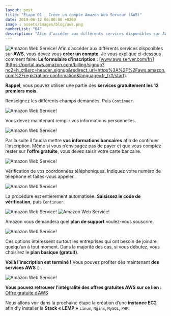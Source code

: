 ```yaml
---
layout: post
title: "Étape 01 _ Créer un compte Amazon Web Serveur (AWS)"
date: 2019-06-12 06:00:00 +0200
image : assets/images/blog/aws.png
numberList: "04"
description: "Afin d’accéder aux différents services disponibles sur AWS, vous devez vous créer un compte. Je vous explique ci-dessous comment faire."
---
```

![Amazon Web Service!](/assets/images/blog/blog-aws-logo.png)
Afin d’accéder aux différents services disponibles sur **AWS**, vous devez vous **créer un compte**. Je vous explique ci-dessous comment faire. **Le formulaire d’inscription** : [www.aws.server.com/fr/](https://portal.aws.amazon.com/billing/signup?nc2=h_ct&src=header_signup&redirect_url=https%3A%2F%2Faws.amazon.com%2Fregistration-confirmation&language=fr_fr#/start).

**Rappel**, vous pouvez utiliser une partie des **services gratuitement les 12 premiers mois**.

Renseignez les différents champs demandés. Puis `Continuer`.

![Amazon Web Service!](/assets/images/blog/blog-aws-inscription.png)

Vous devez maintenant remplir vos informations personnelles.

![Amazon Web Service!](/assets/images/blog/blog-aws-inscription-perso.png)

Par la suite il faudra mettre **vos informations bancaires** afin de continuer l’inscription. Même si vous n’envisagez pas de payer et que vous comptez rester sur **l’offre gratuite**, vous devez saisir votre carte bancaire. 

![Amazon Web Service!](/assets/images/blog/blog-aws-inscription-paiement.png)

Vérification de vos coordonnées téléphoniques. Indiquez votre numéro de téléphone et faites-vous appeler. 

![Amazon Web Service!](/assets/images/blog/blog-aws-inscription-verification.png)

La procédure est entièrement automatisée. **Saisissez le code de vérification**, puis `Continuer`.

![Amazon Web Service!](/assets/images/blog/blog-aws-inscription-verification-code.png)
![Amazon Web Service!](/assets/images/blog/blog-aws-inscription-verification-valide.png)

Amazon vous demandera quel **plan de support** voulez-vous souscrire.

![Amazon Web Service!](/assets/images/blog/blog-aws-inscription-plan.png)

Ces options intéressent surtout les entreprises qui ont besoin de joindre quelqu’un à tout moment. Dans la majorité des cas, si vous débutez, vous choisirez le **plan basique (gratuit)**.

**Voilà l’inscription est terminé !** Vous pouvez profiter dès maintenant **des services AWS** :) .

![Amazon Web Service!](/assets/images/blog/blog-aws-inscription-compte.png)

**Vous pouvez retrouver l’intégralité des offres gratuites AWS sur ce lien :**
 [Offre gratuite d’AWS](https://aws.amazon.com/fr/free/free-tier/) 

Nous allons voir dans la prochaine étape la création d’une **instance EC2** afin d’y installer la **Stack « LEMP »** `Linux`, `Nginx`, `MySQL`, `PHP`.